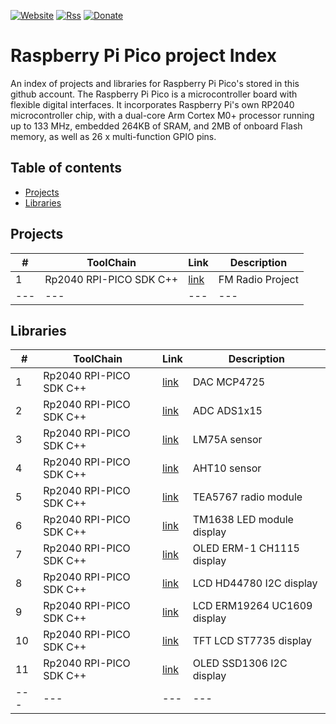 [![Website](https://img.shields.io/badge/Website-Link-blue.svg)](https://gavinlyonsrepo.github.io/)  [![Rss](https://img.shields.io/badge/Subscribe-RSS-yellow.svg)](https://gavinlyonsrepo.github.io//feed.xml)  [![Donate](https://img.shields.io/badge/Donate-PayPal-green.svg)](https://www.paypal.com/paypalme/whitelight976)

# Raspberry Pi Pico project Index

An index of projects and libraries for Raspberry Pi Pico's stored in this
github account. The Raspberry Pi Pico is a microcontroller board with flexible digital interfaces. It incorporates Raspberry Pi's own RP2040 microcontroller chip, with a dual-core Arm Cortex M0+ processor running up to 133 MHz, embedded 264KB of SRAM, and 2MB of onboard Flash memory, as well as 26 x multi-function GPIO pins.

Table of contents
---------------------------

  * [Projects](#projects)
  * [Libraries](#libraries)
  
Projects
------------------

| # |  ToolChain  | Link | Description  | 
| -------------- | -------------- | -------- | ----------- | 
|1 |Rp2040 RPI-PICO SDK C++|[link](https://github.com/gavinlyonsrepo/FM_Radio_PICO) | FM Radio Project |
| ---  | ---  | ---  | ---  |

Libraries
-------------------

| # |  ToolChain  | Link | Description  | 
| -------------- | -------------- | -------- | ----------- | 
|1 |Rp2040 RPI-PICO SDK C++|[link](https://github.com/gavinlyonsrepo/MCP4725_PICO)| DAC  MCP4725  |
|2 |Rp2040 RPI-PICO SDK C++|[link](https://github.com/gavinlyonsrepo/ADS1x15_PICO)| ADC ADS1x15  |
|3 |Rp2040 RPI-PICO SDK C++|[link](https://github.com/gavinlyonsrepo/LM75A_PICO)| LM75A sensor  |
|4 |Rp2040 RPI-PICO SDK C++|[link](https://github.com/gavinlyonsrepo/AHTXX_PICO)| AHT10 sensor  |
|5 |Rp2040 RPI-PICO SDK C++|[link](https://github.com/gavinlyonsrepo/TEA5767_PICO)| TEA5767 radio module  |
|6 |Rp2040 RPI-PICO SDK C++|[link](https://github.com/gavinlyonsrepo/TM1638plus_PICO)| TM1638 LED module display  |
|7 |Rp2040 RPI-PICO SDK C++|[link](https://github.com/gavinlyonsrepo/ER_OLEDM1_CH1115_PICO)|  OLED ERM-1 CH1115 display  |
|8|Rp2040 RPI-PICO SDK C++|[link](https://github.com/gavinlyonsrepo/HD44780_LCD_PCF8574_PICO) | LCD HD44780 I2C display  |
|9 |Rp2040 RPI-PICO SDK C++|[link](https://github.com/gavinlyonsrepo/ERM19264_UC1609_PICO)|  LCD ERM19264 UC1609 display  |
|10 |Rp2040 RPI-PICO SDK C++|[link](https://github.com/gavinlyonsrepo/ST7735_TFT_PICO)| TFT LCD ST7735 display  |
|11 |Rp2040 RPI-PICO SDK C++|[link](https://github.com/gavinlyonsrepo/ST7735_TFT_PICO)| OLED SSD1306 I2C display  |
| ---  | ---  | ---  | ---  |

